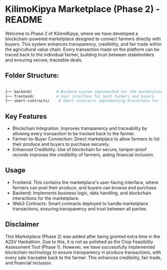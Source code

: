 # KilimoKipya Marketplace (Phase 2) - README

Welcome to Phase 2 of KilimoKipya, where we have developed a blockchain-powered marketplace designed to connect farmers directly with buyers. This system enhances transparency, credibility, and fair trade within the agricultural value chain. Every transaction made on the platform can be traced back to the individual farmer, building trust between stakeholders and ensuring secure, traceable deals.

## Folder Structure:
```bash
.
├── backend/           # Backend system implemented for the marketplace
├── frontend/          # User interface for both farmers and buyers
├── smart-contracts/    # Smart contracts implementing blockchain for transparency
```
## Key Features
-  Blockchain Integration: Improves transparency and traceability by allowing every transaction to be tracked back to the farmer.
-  Farmer-to-Buyer Connection: Direct marketplace to allow farmers to list their produce and buyers to purchase securely.
-  Enhanced Credibility: Use of blockchain for secure, tamper-proof records improves the credibility of farmers, aiding financial inclusion.

## Usage
-  Frontend: This contains the marketplace's user-facing interface, where farmers can post their produce, and buyers can browse and purchase.
-  Backend: Implements business logic, data handling, and blockchain interactions for the marketplace.
-  Web3 Contracts: Smart contracts deployed to handle marketplace transactions, ensuring transparency and trust between all parties.

## Disclaimer
This Marketplace (Phase 2) was added after being granted extra time in the A2SV Hackathon. Due to this, it is not as polished as the Crop Feasibility Assessment Tool (Phase 1). However, we have successfully implemented blockchain technology to ensure transparency in produce transactions, with every sale traceable back to the farmer. This enhances credibility, fair trade, and financial inclusion.
